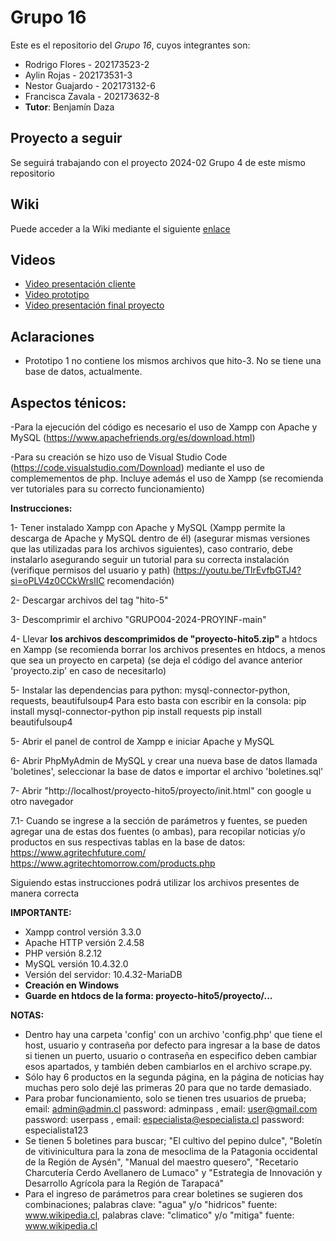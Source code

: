 # Grupo 16

Este es el repositorio del *Grupo 16*, cuyos integrantes son:

 * Rodrigo Flores - 202173523-2
 * Aylin Rojas - 202173531-3
 * Nestor Guajardo - 202173132-6
 * Francisca Zavala - 202173632-8
 * **Tutor**: Benjamín Daza
   
## Proyecto a seguir

Se seguirá trabajando con el proyecto 2024-02 Grupo 4 de este mismo repositorio

## Wiki

Puede acceder a la Wiki mediante el siguiente [enlace](https://github.com/Bionic-Z/GRUPO04-2024-PROYINF/wiki)

## Videos

* [Video presentación cliente](https://www.youtube.com/watch?v=abJau21SDIk)
* [Video prototipo](https://youtu.be/uakP8lTkoxk)
* [Video presentación final proyecto](https://youtu.be/biPBmX9duXE?si=PDzDYRDL1AYbFLQ4)

## Aclaraciones

- Prototipo 1 no contiene los mismos archivos que hito-3. No se tiene una base de datos, actualmente.


## Aspectos ténicos:
-Para la ejecución del código es necesario el uso de Xampp con Apache y MySQL (https://www.apachefriends.org/es/download.html)

-Para su creación se hizo uso de Visual Studio Code (https://code.visualstudio.com/Download) mediante el uso de complemementos de php. Incluye además el uso de Xampp (se recomienda ver tutoriales para su correcto funcionamiento)

**Instrucciones:**

  1- Tener instalado Xampp con Apache y MySQL (Xampp permite la descarga de Apache y MySQL dentro de él) (asegurar mismas versiones que las utilizadas para los archivos siguientes), caso contrario, debe instalarlo asegurando seguir un tutorial para su correcta instalación (verifique permisos del usuario y path) (https://youtu.be/TlrEvfbGTJ4?si=oPLV4z0CCkWrslIC recomendación)
  
  2- Descargar archivos del tag "hito-5"
  
  3- Descomprimir el archivo "GRUPO04-2024-PROYINF-main"
  
  4- Llevar **los archivos descomprimidos de "proyecto-hito5.zip"** a htdocs en Xampp (se recomienda borrar los archivos presentes en htdocs, a menos que sea un proyecto en carpeta) (se deja el código del avance anterior 'proyecto.zip' en caso de necesitarlo)

  5- Instalar las dependencias para python: mysql-connector-python, requests, beautifulsoup4
	    Para esto basta con escribir en la consola:
		    pip install mysql-connector-python
		    pip install requests
		    pip install beautifulsoup4
  
  5- Abrir el panel de control de Xampp e iniciar Apache y MySQL

  6- Abrir PhpMyAdmin de MySQL y crear una nueva base de datos llamada 'boletines', seleccionar la base de datos e importar el archivo 'boletines.sql'
  
  7- Abrir "http://localhost/proyecto-hito5/proyecto/init.html" con google u otro navegador

  7.1- Cuando se ingrese a la sección de parámetros y fuentes, se pueden agregar una de estas dos fuentes (o ambas), para recopilar noticias y/o productos en sus respectivas tablas en la base de datos:
	  https://www.agritechfuture.com/
	  https://www.agritechtomorrow.com/products.php

Siguiendo estas instrucciones podrá utilizar los archivos presentes de manera correcta

**IMPORTANTE:** 
- Xampp control versión 3.3.0
- Apache HTTP versión 2.4.58
- PHP versión 8.2.12
- MySQL versión 10.4.32.0
- Versión del servidor: 10.4.32-MariaDB
- **Creación en Windows**
- **Guarde en htdocs de la forma: proyecto-hito5/proyecto/...**
  
**NOTAS:** 
- Dentro hay una carpeta 'config' con un archivo 'config.php' que tiene el host, usuario y contraseña por defecto para ingresar a la base de datos si tienen un puerto, usuario o contraseña en especifico deben cambiar esos apartados, y también deben cambiarlos en el archivo scrape.py.
- Sólo hay 6 productos en la segunda página, en la página de noticias hay muchas pero solo dejé las primeras 20 para que no tarde demasiado.
- Para probar funcionamiento, solo se tienen tres usuarios de prueba; email: admin@admin.cl password: adminpass   , email: user@gmail.com password: userpass   , email: especialista@especialista.cl password: especialista123
- Se tienen 5 boletines para buscar; "El cultivo del pepino dulce", "Boletín de vitivinicultura para la zona de mesoclima de la Patagonia occidental de la Región de Aysén", "Manual del maestro quesero", "Recetario Charcutería Cerdo Avellanero de Lumaco" y "Estrategia de Innovación y Desarrollo Agrícola para la Región de Tarapacá"
- Para el ingreso de parámetros para crear boletines se sugieren dos combinaciones; palabras clave: "agua" y/o "hidricos"  fuente: www.wikipedia.cl,  palabras clave: "climatico" y/o "mitiga"  fuente: www.wikipedia.cl
            

